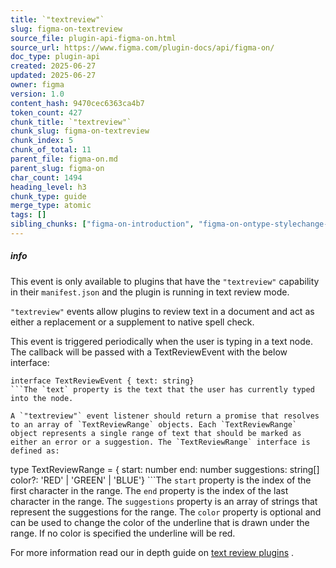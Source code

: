 ```yaml
---
title: `"textreview"`
slug: figma-on-textreview
source_file: plugin-api-figma-on.html
source_url: https://www.figma.com/plugin-docs/api/figma-on/
doc_type: plugin-api
created: 2025-06-27
updated: 2025-06-27
owner: figma
version: 1.0
content_hash: 9470cec6363ca4b7
token_count: 427
chunk_title: `"textreview"`
chunk_slug: figma-on-textreview
chunk_index: 5
chunk_of_total: 11
parent_file: figma-on.md
parent_slug: figma-on
char_count: 1494
heading_level: h3
chunk_type: guide
merge_type: atomic
tags: []
sibling_chunks: ["figma-on-introduction", "figma-on-ontype-stylechange-callback-event-stylec", "figma-on-callback", "figma-on-currentpagechange-selectionchange", "figma-on-documentchange", "figma-on-drop", "figma-on-close", "figma-on-run", "figma-on-stylechange", "figma-on-timerstart"]
---
```


##### info

This event is only available to plugins that have the `"textreview"` capability in their `manifest.json` and the plugin is running in text review mode.

`"textreview"` events allow plugins to review text in a document and act as either a replacement or a supplement to native spell check.

This event is triggered periodically when the user is typing in a text node. The callback will be passed with a TextReviewEvent with the below interface:

```
interface TextReviewEvent { text: string}
```The `text` property is the text that the user has currently typed into the node.

A `"textreview"` event listener should return a promise that resolves to an array of `TextReviewRange` objects. Each `TextReviewRange` object represents a single range of text that should be marked as either an error or a suggestion. The `TextReviewRange` interface is defined as:

```
type TextReviewRange = { start: number end: number suggestions: string[] color?: 'RED' | 'GREEN' | 'BLUE'}
```The `start` property is the index of the first character in the range. The `end` property is the index of the last character in the range. The `suggestions` property is an array of strings that represent the suggestions for the range. The `color` property is optional and can be used to change the color of the underline that is drawn under the range. If no color is specified the underline will be red.

For more information read our in depth guide on [text review plugins](/plugin-docs/textreview-plugins/)
.